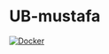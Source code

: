 # UB-mustafa

[![Docker](https://github.com/mustafa367/Ubuntu-OCI-Image-Custom/actions/workflows/docker-publish.yml/badge.svg)](https://github.com/mustafa367/Ubuntu-OCI-Image-Custom/actions/workflows/docker-publish.yml)

